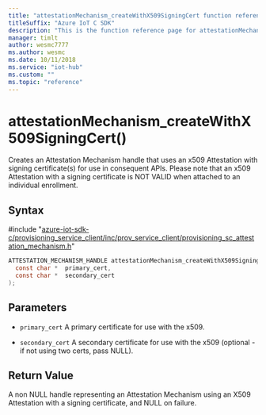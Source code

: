 ```yaml
---                             
title: "attestationMechanism_createWithX509SigningCert function reference | Microsoft Docs" 
titleSuffix: "Azure IoT C SDK"            
description: "This is the function reference page for attestationMechanism_createWithX509SigningCert() in the Azure IoT C SDK. This SDK is used with the Azure IoT Hub and Azure IoT Hub Device Provisioning Service"            
manager: timlt                 
author: wesmc7777              
ms.author: wesmc               
ms.date: 10/11/2018                    
ms.service: "iot-hub"             
ms.custom: ""                
ms.topic: "reference"        
---                            
```


# attestationMechanism_createWithX509SigningCert()

Creates an Attestation Mechanism handle that uses an x509 Attestation with signing certificate(s) for use in consequent APIs. Please note that an x509 Attestation with a signing certificate is NOT VALID when attached to an individual enrollment.

## Syntax

\#include "[azure-iot-sdk-c/provisioning_service_client/inc/prov_service_client/provisioning_sc_attestation_mechanism.h](../provisioning-sc-attestation-mechanism-h.md)"  
```C
ATTESTATION_MECHANISM_HANDLE attestationMechanism_createWithX509SigningCert(
  const char *  primary_cert,
  const char *  secondary_cert
);
```

## Parameters
* `primary_cert` A primary certificate for use with the x509. 

* `secondary_cert` A secondary certificate for use with the x509 (optional - if not using two certs, pass NULL).

## Return Value
A non NULL handle representing an Attestation Mechanism using an X509 Attestation with a signing certificate, and NULL on failure.

